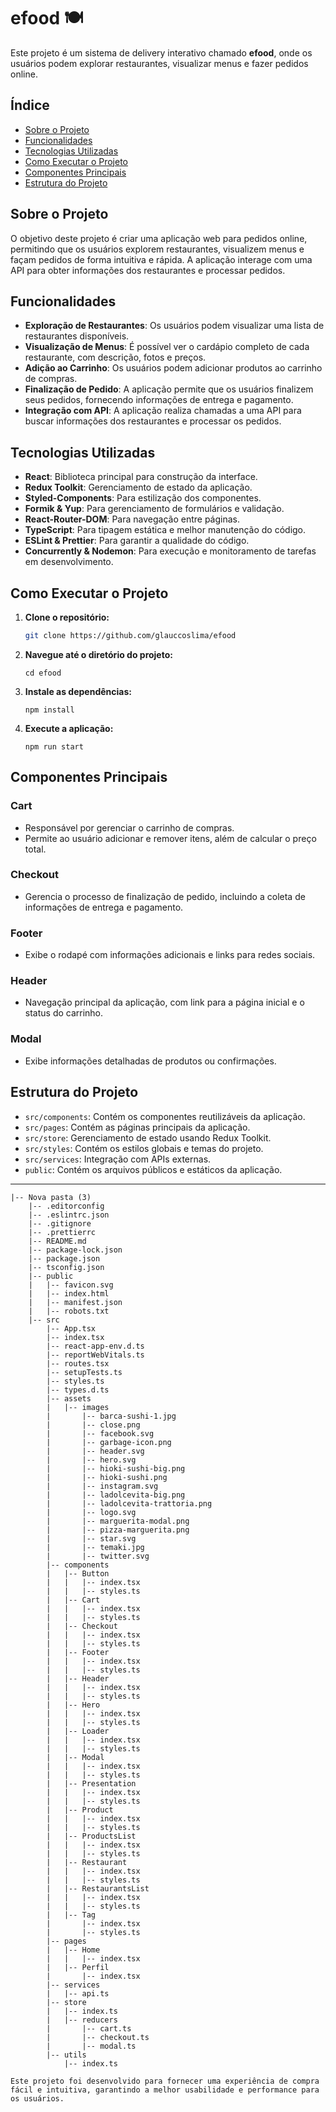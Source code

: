 # efood 🍽️

Este projeto é um sistema de delivery interativo chamado **efood**, onde os usuários podem explorar restaurantes, visualizar menus e fazer pedidos online.

## Índice

- [Sobre o Projeto](#sobre-o-projeto)
- [Funcionalidades](#funcionalidades)
- [Tecnologias Utilizadas](#tecnologias-utilizadas)
- [Como Executar o Projeto](#como-executar-o-projeto)
- [Componentes Principais](#componentes-principais)
- [Estrutura do Projeto](#estrutura-do-projeto)

## Sobre o Projeto

O objetivo deste projeto é criar uma aplicação web para pedidos online, permitindo que os usuários explorem restaurantes, visualizem menus e façam pedidos de forma intuitiva e rápida. A aplicação interage com uma API para obter informações dos restaurantes e processar pedidos.

## Funcionalidades

- **Exploração de Restaurantes**: Os usuários podem visualizar uma lista de restaurantes disponíveis.
- **Visualização de Menus**: É possível ver o cardápio completo de cada restaurante, com descrição, fotos e preços.
- **Adição ao Carrinho**: Os usuários podem adicionar produtos ao carrinho de compras.
- **Finalização de Pedido**: A aplicação permite que os usuários finalizem seus pedidos, fornecendo informações de entrega e pagamento.
- **Integração com API**: A aplicação realiza chamadas a uma API para buscar informações dos restaurantes e processar os pedidos.

## Tecnologias Utilizadas

- **React**: Biblioteca principal para construção da interface.
- **Redux Toolkit**: Gerenciamento de estado da aplicação.
- **Styled-Components**: Para estilização dos componentes.
- **Formik & Yup**: Para gerenciamento de formulários e validação.
- **React-Router-DOM**: Para navegação entre páginas.
- **TypeScript**: Para tipagem estática e melhor manutenção do código.
- **ESLint & Prettier**: Para garantir a qualidade do código.
- **Concurrently & Nodemon**: Para execução e monitoramento de tarefas em desenvolvimento.

## Como Executar o Projeto

1. **Clone o repositório:**

   ```bash
   git clone https://github.com/glauccoslima/efood
   ```

2. **Navegue até o diretório do projeto:**

   ```
   cd efood
   ```

3. **Instale as dependências:**

   ```
   npm install
   ```

4. **Execute a aplicação:**

   ```
   npm run start
   ```

## Componentes Principais

### Cart

- Responsável por gerenciar o carrinho de compras.
- Permite ao usuário adicionar e remover itens, além de calcular o preço total.

### Checkout

- Gerencia o processo de finalização de pedido, incluindo a coleta de informações de entrega e pagamento.

### Footer

- Exibe o rodapé com informações adicionais e links para redes sociais.

### Header

- Navegação principal da aplicação, com link para a página inicial e o status do carrinho.

### Modal

- Exibe informações detalhadas de produtos ou confirmações.

## Estrutura do Projeto

- `src/components`: Contém os componentes reutilizáveis da aplicação.
- `src/pages`: Contém as páginas principais da aplicação.
- `src/store`: Gerenciamento de estado usando Redux Toolkit.
- `src/styles`: Contém os estilos globais e temas do projeto.
- `src/services`: Integração com APIs externas.
- `public`: Contém os arquivos públicos e estáticos da aplicação.

---

```plaintext
|-- Nova pasta (3)
    |-- .editorconfig
    |-- .eslintrc.json
    |-- .gitignore
    |-- .prettierrc
    |-- README.md
    |-- package-lock.json
    |-- package.json
    |-- tsconfig.json
    |-- public
    |   |-- favicon.svg
    |   |-- index.html
    |   |-- manifest.json
    |   |-- robots.txt
    |-- src
        |-- App.tsx
        |-- index.tsx
        |-- react-app-env.d.ts
        |-- reportWebVitals.ts
        |-- routes.tsx
        |-- setupTests.ts
        |-- styles.ts
        |-- types.d.ts
        |-- assets
        |   |-- images
        |       |-- barca-sushi-1.jpg
        |       |-- close.png
        |       |-- facebook.svg
        |       |-- garbage-icon.png
        |       |-- header.svg
        |       |-- hero.svg
        |       |-- hioki-sushi-big.png
        |       |-- hioki-sushi.png
        |       |-- instagram.svg
        |       |-- ladolcevita-big.png
        |       |-- ladolcevita-trattoria.png
        |       |-- logo.svg
        |       |-- marguerita-modal.png
        |       |-- pizza-marguerita.png
        |       |-- star.svg
        |       |-- temaki.jpg
        |       |-- twitter.svg
        |-- components
        |   |-- Button
        |   |   |-- index.tsx
        |   |   |-- styles.ts
        |   |-- Cart
        |   |   |-- index.tsx
        |   |   |-- styles.ts
        |   |-- Checkout
        |   |   |-- index.tsx
        |   |   |-- styles.ts
        |   |-- Footer
        |   |   |-- index.tsx
        |   |   |-- styles.ts
        |   |-- Header
        |   |   |-- index.tsx
        |   |   |-- styles.ts
        |   |-- Hero
        |   |   |-- index.tsx
        |   |   |-- styles.ts
        |   |-- Loader
        |   |   |-- index.tsx
        |   |   |-- styles.ts
        |   |-- Modal
        |   |   |-- index.tsx
        |   |   |-- styles.ts
        |   |-- Presentation
        |   |   |-- index.tsx
        |   |   |-- styles.ts
        |   |-- Product
        |   |   |-- index.tsx
        |   |   |-- styles.ts
        |   |-- ProductsList
        |   |   |-- index.tsx
        |   |   |-- styles.ts
        |   |-- Restaurant
        |   |   |-- index.tsx
        |   |   |-- styles.ts
        |   |-- RestaurantsList
        |   |   |-- index.tsx
        |   |   |-- styles.ts
        |   |-- Tag
        |       |-- index.tsx
        |       |-- styles.ts
        |-- pages
        |   |-- Home
        |   |   |-- index.tsx
        |   |-- Perfil
        |       |-- index.tsx
        |-- services
        |   |-- api.ts
        |-- store
        |   |-- index.ts
        |   |-- reducers
        |       |-- cart.ts
        |       |-- checkout.ts
        |       |-- modal.ts
        |-- utils
            |-- index.ts

Este projeto foi desenvolvido para fornecer uma experiência de compra fácil e intuitiva, garantindo a melhor usabilidade e performance para os usuários.
```
